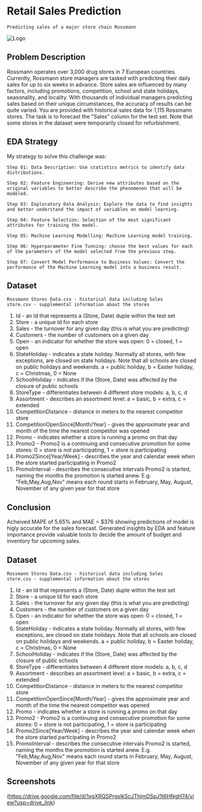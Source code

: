 
# Retail Sales Prediction
    Predicting sales of a major store chain Rossmann


![Logo](https://www.rossmann.de/medias/T33-Kat-50Jahre-Jubi-Geschichte-Laden-heute-01-896x400.png?context=bWFzdGVyfHVwbG9hZHw0OTEzNTZ8aW1hZ2UvcG5nfGgzOS9oNWMvMzUwNTA0NzA3Njg2NzAvVDMzX0thdF81MEphaHJlX0p1YmlfR2VzY2hpY2h0ZV9MYWRlbi1oZXV0ZV8wMV84OTZ4NDAwLnBuZ3wxZjk3MTViNGZhZjExNDFhOTk0YjI3MjU0MzFjNzkxYTU0MjUxY2ZlNDBkMDcwOWE2MzQ2MDVkMjI5YWMwNjg3&width=1408&auto=webp&quality=40&format=webply)


## Problem Description

Rossmann operates over 3,000 drug stores in 7 European countries. Currently, Rossmann store managers are tasked with predicting their daily sales for up to six weeks in advance. Store sales are influenced by many factors, including promotions, competition, school and state holidays, seasonality, and locality. With thousands of individual managers predicting sales based on their unique circumstances, the accuracy of results can be quite varied.
You are provided with historical sales data for 1,115 Rossmann stores. The task is to forecast the "Sales" column for the test set. Note that some stores in the dataset were temporarily closed for refurbishment.


## EDA Strategy

My strategy to solve this challenge was:

    Step 01: Data Description: Use statistics metrics to identify data distributions.

    Step 02: Feature Engineering: Derive new attributes based on the original variables to better describe the phenomenon that will be modeled.

    Step 03: Exploratory Data Analysis: Explore the data to find insights and better understand the impact of variables on model learning.

    Step 04: Feature Selection: Selection of the most significant attributes for training the model.

    Step 05: Machine Learning Modelling: Machine Learning model training.

    Step 06: Hyperparameter Fine Tunning: choose the best values for each of the parameters of the model selected from the previous step.

    Step 07: Convert Model Performance to Business Values: Convert the performance of the Machine Learning model into a business result.
## Dataset

    Rossmann Stores Data.csv - historical data including Sales
    store.csv - supplemental information about the stores

1. Id - an Id that represents a (Store, Date) duple    within the test set
2. Store - a unique Id for each store
3. Sales - the turnover for any given day (this is what you are predicting)
4. Customers - the number of customers on a given day
5. Open - an indicator for whether the store was open: 0 = closed, 1 = open
6. StateHoliday - indicates a state holiday. Normally all stores, with few exceptions, are closed on state holidays. Note that all schools are closed on public holidays and weekends. a = public holiday, b = Easter holiday, c = Christmas, 0 = None
7. SchoolHoliday - indicates if the (Store, Date) was affected by the closure of public schools
8. StoreType - differentiates between 4 different store models: a, b, c, d
9. Assortment - describes an assortment level: a = basic, b = extra, c = extended
10. CompetitionDistance - distance in meters to the nearest competitor store
11. CompetitionOpenSince[Month/Year] - gives the approximate year and month of the time the nearest competitor was opened
12. Promo - indicates whether a store is running a promo on that day
13. Promo2 - Promo2 is a continuing and consecutive promotion for some stores: 0 = store is not participating, 1 = store is participating
14. Promo2Since[Year/Week] - describes the year and calendar week when the store started participating in Promo2
15. PromoInterval - describes the consecutive intervals Promo2 is started, naming the months the promotion is started anew. E.g. "Feb,May,Aug,Nov" means each round starts in February, May, August, November of any given year for that store
## Conclusion

Acheived MAPE of 5.65% and MAE = $376 showing predictions of model is higly accurate for the sales forecast. Generated insights by EDA and feature importance provide valuable tools to decide the amount of budget and inventory for upcoming sales.
## Dataset

    Rossmann Stores Data.csv - historical data including Sales
    store.csv - supplemental information about the stores

1. Id - an Id that represents a (Store, Date) duple    within the test set
2. Store - a unique Id for each store
3. Sales - the turnover for any given day (this is what you are predicting)
4. Customers - the number of customers on a given day
5. Open - an indicator for whether the store was open: 0 = closed, 1 = open
6. StateHoliday - indicates a state holiday. Normally all stores, with few exceptions, are closed on state holidays. Note that all schools are closed on public holidays and weekends. a = public holiday, b = Easter holiday, c = Christmas, 0 = None
7. SchoolHoliday - indicates if the (Store, Date) was affected by the closure of public schools
8. StoreType - differentiates between 4 different store models: a, b, c, d
9. Assortment - describes an assortment level: a = basic, b = extra, c = extended
10. CompetitionDistance - distance in meters to the nearest competitor store
11. CompetitionOpenSince[Month/Year] - gives the approximate year and month of the time the nearest competitor was opened
12. Promo - indicates whether a store is running a promo on that day
13. Promo2 - Promo2 is a continuing and consecutive promotion for some stores: 0 = store is not participating, 1 = store is participating
14. Promo2Since[Year/Week] - describes the year and calendar week when the store started participating in Promo2
15. PromoInterval - describes the consecutive intervals Promo2 is started, naming the months the promotion is started anew. E.g. "Feb,May,Aug,Nov" means each round starts in February, May, August, November of any given year for that store
## Screenshots

(https://drive.google.com/file/d/1xgXRQSPrgslkScJThjmDSpJ1t6HNgH74/view?usp=drive_link)


